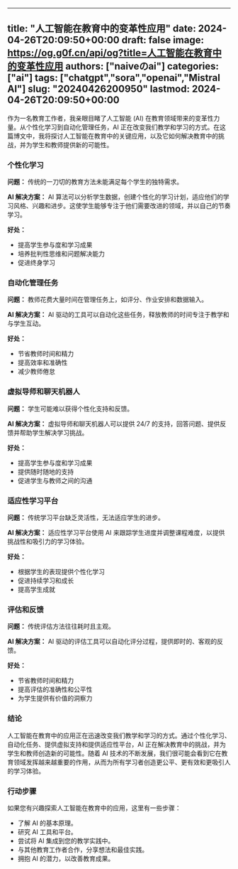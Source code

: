 
---
title: "人工智能在教育中的变革性应用"
date: 2024-04-26T20:09:50+00:00
draft: false
image: https://og.g0f.cn/api/og?title=人工智能在教育中的变革性应用
authors: ["naiveのai"]
categories: ["ai"]
tags: ["chatgpt","sora","openai","Mistral AI"]
slug: "20240426200950"
lastmod: 2024-04-26T20:09:50+00:00
---
作为一名教育工作者，我亲眼目睹了人工智能 (AI) 在教育领域带来的变革性力量。从个性化学习到自动化管理任务，AI 正在改变我们教学和学习的方式。在这篇博文中，我将探讨人工智能在教育中的关键应用，以及它如何解决教育中的挑战，并为学生和教师提供新的可能性。

### 个性化学习

**问题：** 传统的一刀切的教育方法未能满足每个学生的独特需求。

**AI 解决方案：** AI 算法可以分析学生数据，创建个性化的学习计划，适应他们的学习风格、兴趣和进步。这使学生能够专注于他们需要改进的领域，并以自己的节奏学习。

**好处：**
- 提高学生参与度和学习成果
- 培养批判性思维和问题解决能力
- 促进终身学习

### 自动化管理任务

**问题：** 教师花费大量时间在管理任务上，如评分、作业安排和数据输入。

**AI 解决方案：** AI 驱动的工具可以自动化这些任务，释放教师的时间专注于教学和与学生互动。

**好处：**
- 节省教师时间和精力
- 提高效率和准确性
- 减少教师倦怠

### 虚拟导师和聊天机器人

**问题：** 学生可能难以获得个性化支持和反馈。

**AI 解决方案：** 虚拟导师和聊天机器人可以提供 24/7 的支持，回答问题、提供反馈并帮助学生解决学习挑战。

**好处：**
- 提高学生参与度和学习成果
- 提供随时随地的支持
- 促进学生与教师之间的沟通

### 适应性学习平台

**问题：** 传统学习平台缺乏灵活性，无法适应学生的进步。

**AI 解决方案：** 适应性学习平台使用 AI 来跟踪学生进度并调整课程难度，以提供挑战性和吸引力的学习体验。

**好处：**
- 根据学生的表现提供个性化学习
- 促进持续学习和成长
- 提高学生成就

### 评估和反馈

**问题：** 传统评估方法往往耗时且主观。

**AI 解决方案：** AI 驱动的评估工具可以自动化评分过程，提供即时的、客观的反馈。

**好处：**
- 节省教师时间和精力
- 提高评估的准确性和公平性
- 为学生提供有价值的洞察力

### 结论

人工智能在教育中的应用正在迅速改变我们教学和学习的方式。通过个性化学习、自动化任务、提供虚拟支持和提供适应性平台，AI 正在解决教育中的挑战，并为学生和教师创造新的可能性。随着 AI 技术的不断发展，我们很可能会看到它在教育领域发挥越来越重要的作用，从而为所有学习者创造更公平、更有效和更吸引人的学习体验。

### 行动步骤

如果您有兴趣探索人工智能在教育中的应用，这里有一些步骤：

- 了解 AI 的基本原理。
- 研究 AI 工具和平台。
- 尝试将 AI 集成到您的教学实践中。
- 与其他教育工作者合作，分享想法和最佳实践。
- 拥抱 AI 的潜力，以改善教育成果。